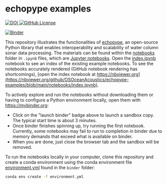 # echopype examples

<div>
  <a href="https://doi.org/10.5281/zenodo.5618177">
    <img src="https://img.shields.io/badge/DOI-10.5281/zenodo.5618177-blue" alt="DOI">
  </a>

  <a href="https://raw.githubusercontent.com/OSOceanAcoustics/echopype-examples/main/LICENSE">
    <img alt="GitHub License" src="https://img.shields.io/github/license/OSOceanAcoustics/echopype-examples">
  </a>
</div>

[![Binder](https://mybinder.org/badge_logo.svg)](https://mybinder.org/v2/gh/OSOceanAcoustics/echopype-examples/main?labpath=notebooks/index.ipynb)

This repository illustrates the functionalities of [echopype](https://echopype.readthedocs.io/en/stable/), an open-source Python library that enables interoperability and scalability of water column sonar data processing. 
The materials can be found within the [notebooks](https://github.com/OSOceanAcoustics/echopype-examples/tree/main/notebooks) folder in `.ipynb` files, which are [Jupyter notebooks](https://realpython.com/jupyter-notebook-introduction/). 
Open the [index.ipynb](https://github.com/OSOceanAcoustics/echopype-examples/blob/main/notebooks/index.ipynb) notebook to see an index of the existing example notebooks. 
To see the notebooks accurately rendered (GitHub notebook rendering has shortcomings), [open the index notebook at https://nbviewer.org](https://nbviewer.org/github/OSOceanAcoustics/echopype-examples/blob/main/notebooks/index.ipynb).

To actively explore and run the notebooks without downloading them or having to configure a Python environment locally, open them with https://mybinder.org:
- Click on the "launch binder" badge above to launch a sandbox copy. The typical start time is about 3 minutes. 
- Once binder finishes spinning up, try running the first notebook. Currently, some notebooks may fail to run to completion in binder due to memory demands that exceed what is available on binder.
- When you are done, just close the browser tab and the sandbox will be removed.

To run the notebooks locally in your computer, clone this repository and create a conda environment using the conda environment file [environment.yml](https://github.com/OSOceanAcoustics/echopype-examples/blob/main/binder/environment.yml) found in the `binder` folder:

```bash
conda env create -f environment.yml
```
